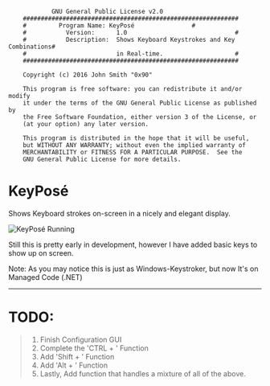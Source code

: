 
                GNU General Public License v2.0
        ############################################################
        #         Program Name: KeyPosé			       #
        #			Version:	  1.0							   #
        #			Description:  Shows Keyboard Keystrokes and Key Combinations#
        #						  in Real-time.         		   #
        ############################################################

        Copyright (c) 2016 John Smith "0x90"

        This program is free software: you can redistribute it and/or modify
        it under the terms of the GNU General Public License as published by
        the Free Software Foundation, either version 3 of the License, or
        (at your option) any later version.

        This program is distributed in the hope that it will be useful,
        but WITHOUT ANY WARRANTY; without even the implied warranty of
        MERCHANTABILITY or FITNESS FOR A PARTICULAR PURPOSE.  See the
        GNU General Public License for more details.

# KeyPosé
Shows Keyboard strokes on-screen in a nicely and elegant display.

![KeyPosé Running](http://i.imgur.com/XehPl0P.png)

Still this is pretty early in development, however I have added basic keys to show up on screen.

Note: As you may notice this is just as Windows-Keystroker, but now It's on Managed Code (.NET)

---

# TODO:
> 1. Finish Configuration GUI
> 2. Complete the 'CTRL + <KeyCode>' Function
> 3. Add 'Shift + <KeyCode>' Function
> 4. Add 'Alt + <KeyCode>' Function
> 5. Lastly, Add function that handles a mixture of all of the above.
